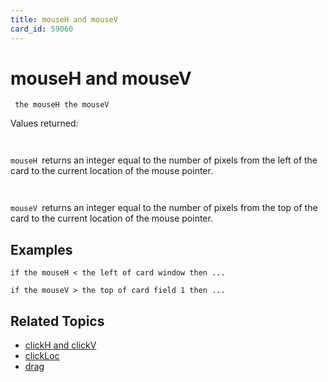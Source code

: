 ```yaml
---
title: mouseH and mouseV
card_id: 59060
---
```


# mouseH and mouseV

<code><pre>
the mouseH
the mouseV
</pre></code>

Values returned:  <code><pre>
</pre></code>

<code>mouseH </code>returns an integer equal to the number of pixels from the left of the card to the current location of the mouse pointer. <code><pre>
</pre></code>

<code>mouseV </code>returns an integer equal to the number of pixels from the top of the card to the current location of the mouse pointer. 


## Examples

```
if the mouseH < the left of card window then ...

if the mouseV > the top of card field 1 then ...
```

## Related Topics

* [clickH and clickV](/HyperTalkReference/functions/clickH-and-clickV)
* [clickLoc](/HyperTalkReference/functions/clickLoc)
* [drag](/HyperTalkReference/commands/drag)

